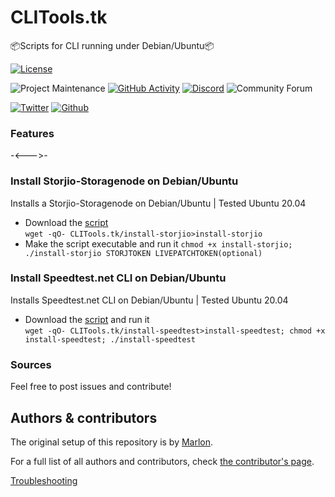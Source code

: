# CLITools.tk
📦Scripts for CLI running under Debian/Ubuntu📦


[![License][license-shield]](LICENSE.md)

![Project Maintenance][maintenance-shield]
[![GitHub Activity][commits-shield]][commits]
[![Discord][discord-shield]][discord]
![Community Forum][forum-shield]

[![Twitter][twitter]][twitter]
[![Github][github]][github]

<!-- 🎉 Release of CLITools 0.0.0 -->

### Features

-<--->-
<!-- also includes... -->


### Install Storjio-Storagenode on Debian/Ubuntu
Installs a Storjio-Storagenode on Debian/Ubuntu | Tested Ubuntu 20.04
* Download the [script](CLITools.tk/install-storjio)  
```wget -qO- CLITools.tk/install-storjio>install-storjio```
* Make the script executable and run it ```chmod +x install-storjio; ./install-storjio STORJTOKEN LIVEPATCHTOKEN(optional)```

### Install Speedtest.net CLI on Debian/Ubuntu
Installs Speedtest.net CLI on Debian/Ubuntu | Tested Ubuntu 20.04
* Download the [script](CLITools.tk/install-speedtest) and run it  
```wget -qO- CLITools.tk/install-speedtest>install-speedtest; chmod +x install-speedtest; ./install-speedtest```

### Sources


Feel free to post issues and contribute!

## Authors & contributors

The original setup of this repository is by [Marlon][TechHome].

For a full list of all authors and contributors,
check [the contributor's page][contributors].



[Troubleshooting]()

[commits-shield]: https://img.shields.io/github/commit-activity/y/marrobHD/clitools.svg?style=for-the-badge
[commits]: https://github.com/marrobHD/clitools/commits/master
[discord]: https://discord.gg/ND4emRS
[discord-shield]: https://img.shields.io/discord/579704220970909717.svg?style=for-the-badge
[contributors]: https://github.com/marrobHD/clitools/graphs/contributors
[forum-shield]: https://img.shields.io/badge/community-forum-brightgreen.svg?style=for-the-badge
[license-shield]: https://img.shields.io/github/license/marrobHD/clitools.svg?style=for-the-badge
[maintenance-shield]: https://img.shields.io/badge/maintainer-TechHome-blue.svg?style=for-the-badge
[TechHome]: https://github.com/marrobHD
[releases-shield]: https://img.shields.io/github/release/marrobHD/clitools.svg?style=for-the-badge
[releases]: https://github.com/marrobHD/clitools/releases
[esphome]: https://esphome.io
[contributors]: https://github.com/hassio-addons/addon-ssh/graphs/contributors
[forum-shield]: https://img.shields.io/badge/community-forum-brightgreen.svg?style=for-the-badge
[license-shield]: https://img.shields.io/github/license/marrobHD/clitools.svg?style=for-the-badge
[maintenance-shield]: https://img.shields.io/badge/maintainer-Marlon-blue.svg?style=for-the-badge
[releases-shield]: https://img.shields.io/github/release/marrobHD/clitools.svg?style=for-the-badge
[releases]: https://github.com/marrobHD/clitools/releases
[twitter]: https://img.shields.io/twitter/follow/TechxHome.svg?style=social
[github]: https://img.shields.io/github/followers/marrobHD.svg?style=social
